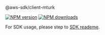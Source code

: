 @aws-sdk/client-mturk

[![NPM version](https://img.shields.io/npm/v/@aws-sdk/client-mturk/beta.svg)](https://www.npmjs.com/package/@aws-sdk/client-mturk)
[![NPM downloads](https://img.shields.io/npm/dm/@aws-sdk/client-mturk.svg)](https://www.npmjs.com/package/@aws-sdk/client-mturk)

For SDK usage, please step to [SDK reademe](https://github.com/aws/aws-sdk-js-v3).
